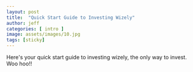 ```yaml
---
layout: post
title:  "Quick Start Guide to Investing Wizely"
author: jeff
categories: [ intro ]
image: assets/images/10.jpg
tags: [sticky]
---
```


Here's your quick start guide to investing wizely, the only way to invest. Woo hoo!!